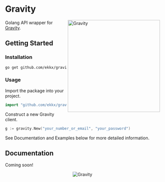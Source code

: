 # Gravity

<img align="right" alt="Gravity" src="https://github.com/ekkx/gravity/assets/77382767/214a6ea8-f6c8-493f-b53f-dd030e884803" width="300">

Golang API wrapper for [Gravity](https://gravity.place/).

## Getting Started

### Installation

```sh
go get github.com/ekkx/gravity
```

### Usage

Import the package into your project.

```go
import "github.com/ekkx/gravity"
```

Construct a new Gravity client.

```go
g := gravity.New("your_number_or_email", "your_password")
```

See Documentation and Examples below for more detailed information.

## Documentation

Coming soon!

<p align="center">
  <img alt="Gravity" src="https://github.com/ekkx/gravity/assets/77382767/245ee6b8-c4e8-48cf-aaaf-0c9a11a21929">
</p>
